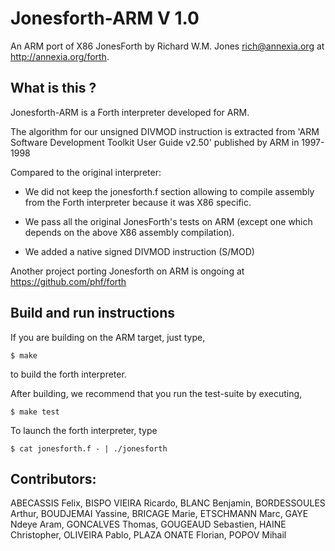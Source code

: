 # Jonesforth-ARM V 1.0

An ARM port of X86 JonesForth by Richard W.M. Jones <rich@annexia.org>
at <http://annexia.org/forth>.

## What is this ?

Jonesforth-ARM is a Forth interpreter developed for ARM.

The algorithm for our unsigned DIVMOD instruction is extracted from 'ARM
Software Development Toolkit User Guide v2.50' published by ARM in 1997-1998

Compared to the original interpreter:

 * We did not keep the jonesforth.f section allowing to compile assembly from
   the Forth interpreter because it was X86 specific.

 * We pass all the original JonesForth's tests on ARM (except one which
   depends on the above X86 assembly compilation).

 * We added a native signed DIVMOD instruction (S/MOD)

Another project porting Jonesforth on ARM is ongoing at
https://github.com/phf/forth

## Build and run instructions

If you are building on the ARM target, just type,

	$ make

to build the forth interpreter.

After building, we recommend that you run the test-suite by executing,

	$ make test

To launch the forth interpreter, type

	$ cat jonesforth.f - | ./jonesforth

## Contributors:

ABECASSIS Felix, BISPO VIEIRA Ricardo, BLANC Benjamin, BORDESSOULES Arthur,
BOUDJEMAI Yassine, BRICAGE Marie, ETSCHMANN Marc, GAYE Ndeye Aram,
GONCALVES Thomas, GOUGEAUD Sebastien, HAINE Christopher, OLIVEIRA Pablo,
PLAZA ONATE Florian, POPOV Mihail
